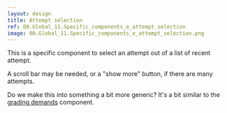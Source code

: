 ```yaml
---
layout: design
title: Attempt selection
ref: 00.Global_11.Specific_components_e_attempt_selection
image: 00.Global_11.Specific_components_e_attempt_selection.png
---
```


This is a specific component to select an attempt out of a list of recent attempt.

A scroll bar may be needed, or a "show more" button, if there are many attempts.

Do we make this into something a bit more generic? It's a bit similar to the [grading demands](00.Global_11.Specific_components_n_grading_demands) component.